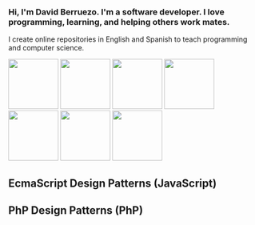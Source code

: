 ### Hi, I'm David Berruezo. I'm a software developer. I love programming, learning, and helping others work mates.

I create online repositories in English and Spanish to teach programming and computer science.


<img src="https://www.davidberruezo.com/icons-github/html5.png" width="auto" height="100" /> <img src="https://www.davidberruezo.com/icons-github/css3.png" width="auto" height="100" /> <img src="https://www.davidberruezo.com/icons-github/javascript.png" width="auto" height="100" /> <img src="https://www.davidberruezo.com/icons-github/react.png" width="auto" height="100" /> <img src="https://www.davidberruezo.com/icons-github/node.png" width="auto" height="100" /> <img src="https://www.davidberruezo.com/icons-github/php8.png" width="auto" height="100" /> <img src="https://www.davidberruezo.com/icons-github/mysql.png" width="auto" height="100" />


## EcmaScript Design Patterns (JavaScript) 

## PhP Design Patterns (PhP)

<!--
**david-berruezo/david-berruezo** is a ✨ _special_ ✨ repository because its `README.md` (this file) appears on your GitHub profile.

Here are some ideas to get you started:

- 🔭 I’m currently working on ...
- 🌱 I’m currently learning ...
- 👯 I’m looking to collaborate on ...
- 🤔 I’m looking for help with ...
- 💬 Ask me about ...
- 📫 How to reach me: ...
- 😄 Pronouns: ...
- ⚡ Fun fact: ...
-->
